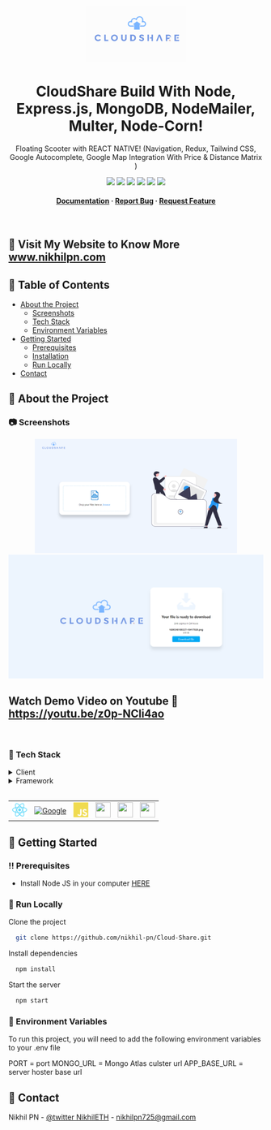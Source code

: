 <div align="center">

  <img src="https://github.com/nikhil-pn/Cloud-Share/blob/main/public/images/cloudshare.png" alt="logo" width="200" height="auto" />
  
# CloudShare Build With Node, Express.js, MongoDB, NodeMailer, Multer, Node-Corn!
  
  <p>
   Floating Scooter with REACT NATIVE! (Navigation, Redux, Tailwind CSS, Google Autocomplete, Google Map Integration With Price & Distance Matrix )
  </p>
  
  
<!-- Badges -->

<a>![](https://img.shields.io/website-up-down-green-red/http/monip.org.svg)
![](https://img.shields.io/badge/Maintained-Yes-indigo)
![](https://img.shields.io/github/forks/nikhil-pn/Cloud-Share.svg)
![](https://img.shields.io/github/stars/nikhil-pn/Cloud-Share.svg)
![](https://img.shields.io/github/issues/nikhil-pn/Cloud-Share)
![](https://img.shields.io/github/last-commit/nikhil-pn/Cloud-Share)

<h4>
    <a href="https://github.com/nikhil-pn/Cloud-Share/blob/main/README.md">Documentation</a>
  <span> · </span>
    <a href="https://github.com/nikhil-pn/Cloud-Share/issues">Report Bug</a>
  <span> · </span>
    <a href="https://github.com/nikhil-pn/Cloud-Share/issues">Request Feature</a>
  </h4>
</div>

<br />

## :handshake: Visit My Website to Know More <a target="_blank" href='https://nikhilpn.com'>www.nikhilpn.com</a>

<!-- ### Visit my Website to know more <a target="_blank" href='https://nikhilpn.com'>www.nikhilpn.com</a> -->

<!-- Table of Contents -->

## :notebook_with_decorative_cover: Table of Contents

- [About the Project](#star2-about-the-project)
  - [Screenshots](#camera-screenshots)
  - [Tech Stack](#space_invader-tech-stack)
  - [Environment Variables](#key-environment-variables)
- [Getting Started](#toolbox-getting-started)
  - [Prerequisites](#bangbang-prerequisites)
  - [Installation](#gear-installation)
  - [Run Locally](#running-run-locally)
- [Contact](#handshake-contact)

<!-- About the Project -->

## :star2: About the Project

<!-- Screenshots -->

### :camera: Screenshots

<div align="center" display='flex'>
<img width='400rem'  src='https://github.com/nikhil-pn/Cloud-Share/blob/main/public/images/cloudshare-screenshot.png' alt='image'/>
</div>



<div align="center" display='flex'>

<img width='600rem'   src='https://github.com/nikhil-pn/Cloud-Share/blob/main/public/images/screenshot2.png' alt='image'/>
</div>

## Watch Demo Video on Youtube 🎥<a target="_blank" href=' https://youtu.be/z0p-NCli4ao'>https://youtu.be/z0p-NCli4ao</a>

<br />

### :space_invader: Tech Stack

<details>
  <summary>Client</summary>
  <ul>
    <li><a href="https://reactnative.dev/">EJS</a></li>
    <li><a href="https://#/">JavaScript</a></li>
    <li><a href="https://nextjs.org/">HTML</a></li>
    <li><a href="https://tailwindcss.com/">CSS</a></li>
  </ul>
</details>

<details>
<summary>Framework</summary>
  <ul>
    <li><a href="https://redux.js.org/">Express.js</a></li>
    <li><a href="">MongoDB</a></li>
    <li><a href="">NODE</a></li>
    <li><a href="">NodeMailer</a></li>
    <li><a href="">Node-Corn</a></li>
  </ul>
</details>

<br />

<table>
    <tr>
        <td>
<a href="#"><img src="https://raw.githubusercontent.com/devicons/devicon/master/icons/react/react-original.svg" alt="" width="30" height="30" /></a>
        </td>
                <td>
<a href="#"><img src="https://user-images.githubusercontent.com/99184393/183096870-fdf58e59-d78c-44f4-bd1c-f9033c16d907.png" alt="Google" width="30" height="30" /></a>
        </td>
                        <td>
<a href="#"><img src="https://raw.githubusercontent.com/devicons/devicon/master/icons/javascript/javascript-plain.svg" alt="Google" width="30" height="30" /></a>
        </td>
                        <td>
<a href="#"><img src="https://user-images.githubusercontent.com/99184393/179383376-874f547c-4e6f-4826-850e-706b009e7e2b.png" alt="" width="30" height="30" /></a>
        </td>
                        <td>
<a href="#"><img src="https://user-images.githubusercontent.com/99184393/180462270-ea4a249c-627c-4479-9431-5c3fd25454c4.png" alt="" width="30" height="30" /></a>
        </td>
                                <td>
<a href="#"><img src="https://img.favpng.com/6/2/11/redux-react-javascript-freecodecamp-npm-png-favpng-6F2x50visKuC0trBQ0952Cm1E_t.jpg" alt="" width="30" height="30" /></a>
        </td>
    </tr>
</table>

<!-- ![](https://img.shields.io/badge/Tailwind_CSS-38B2AC?style=for-the-badge&logo=tailwind-css&logoColor=white)
![](https://img.shields.io/badge/React-20232A?style=for-the-badge&logo=react&logoColor=61DAFB)
![](https://img.shields.io/badge/next.js-20232A?style=for-the-badge&logo=next.js&logoColor=61DAFB)
![](https://img.shields.io/badge/GIT-E44C30?style=for-the-badge&logo=git&logoColor=white) -->

## :toolbox: Getting Started

### :bangbang: Prerequisites

- Install Node JS in your computer <a href='https://nodejs.org/en/'>HERE</a>

<!-- Run Locally -->

### :running: Run Locally

Clone the project

```bash
  git clone https://github.com/nikhil-pn/Cloud-Share.git
```

Install dependencies

```bash
  npm install
```

Start the server

```bash
  npm start
```


<!-- Env Variables -->

### :key: Environment Variables

To run this project, you will need to add the following environment variables to your .env file

PORT = port
MONGO_URL = Mongo Atlas culster url 
APP_BASE_URL = server hoster base url


## :handshake: Contact

Nikhil PN - [@twitter NikhilETH](https://twitter.com/nikhilETH) - nikhilpn725@gmail.com